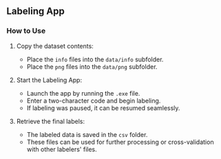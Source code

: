 ## Labeling App

### How to Use

1. Copy the dataset contents:
   - Place the `info` files into the `data/info` subfolder.
   - Place the `png` files into the `data/png` subfolder.

2. Start the Labeling App:
   - Launch the app by running the `.exe` file.
   - Enter a two-character code and begin labeling.
   - If labeling was paused, it can be resumed seamlessly.

3. Retrieve the final labels:
   - The labeled data is saved in the `csv` folder.
   - These files can be used for further processing or cross-validation with other labelers' files.
